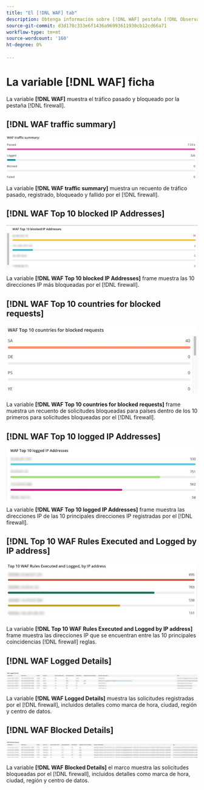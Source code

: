 ```yaml
---
title: "El [!DNL WAF] tab"
description: Obtenga información sobre [!DNL WAF] pestaña [!DNL Observation for Adobe Commerce].
source-git-commit: d3d178c333e6f1436a96993611930cb12cd66a71
workflow-type: tm+mt
source-wordcount: '160'
ht-degree: 0%

---
```


# La variable [!DNL WAF] ficha

La variable **[!DNL WAF]** muestra el tráfico pasado y bloqueado por la pestaña [!DNL firewall].

## [!DNL WAF traffic summary]

![Resumen del tráfico de WAF](../../assets/tools/observation-for-adobe-commerce/waf-1.png)

La variable **[!DNL WAF traffic summary]** muestra un recuento de tráfico pasado, registrado, bloqueado y fallido por el [!DNL firewall].

## [!DNL WAF Top 10 blocked IP Addresses]

![Direcciones IP más bloqueadas WAF de 10](../../assets/tools/observation-for-adobe-commerce/waf-2.png)

La variable **[!DNL WAF Top 10 blocked IP Addresses]** frame muestra las 10 direcciones IP más bloqueadas por el [!DNL firewall].

## [!DNL WAF Top 10 countries for blocked requests]

![WAF 10 países principales para solicitudes bloqueadas](../../assets/tools/observation-for-adobe-commerce/waf-3.jpg)

La variable **[!DNL WAF Top 10 countries for blocked requests]** frame muestra un recuento de solicitudes bloqueadas para países dentro de los 10 primeros para solicitudes bloqueadas por el [!DNL firewall].

## [!DNL WAF Top 10 logged IP Addresses]

![Direcciones IP registradas WAF de las 10 principales](../../assets/tools/observation-for-adobe-commerce/waf-4.jpg)

La variable **[!DNL WAF Top 10 logged IP Addresses]** frame muestra las direcciones IP de las 10 principales direcciones IP registradas por el [!DNL firewall].

## [!DNL Top 10 WAF Rules Executed and Logged by IP address]

![Principales 10 reglas WAF ejecutadas y registradas por dirección IP](../../assets/tools/observation-for-adobe-commerce/waf-5.jpg)

La variable **[!DNL Top 10 WAF Rules Executed and Logged by IP address]** frame muestra las direcciones IP que se encuentran entre las 10 principales coincidencias [!DNL firewall] reglas.

## [!DNL WAF Logged Details]

![Detalles registrados en WAF](../../assets/tools/observation-for-adobe-commerce/waf-6.jpg)

La variable **[!DNL WAF Logged Details]** muestra las solicitudes registradas por el [!DNL firewall], incluidos detalles como marca de hora, ciudad, región y centro de datos.

## [!DNL WAF Blocked Details]

![Detalles bloqueados de WAF](../../assets/tools/observation-for-adobe-commerce/waf-7.jpg)

La variable **[!DNL WAF Blocked Details]** el marco muestra las solicitudes bloqueadas por el [!DNL firewall], incluidos detalles como marca de hora, ciudad, región y centro de datos.
